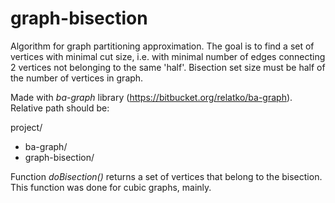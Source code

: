 # graph-bisection
Algorithm for graph partitioning approximation. The goal is to find a set of vertices with minimal cut size, i.e. with minimal number of edges connecting 2 vertices not belonging to the same 'half'. Bisection set size must be half of the number of vertices in graph.

Made with _ba-graph_ library (https://bitbucket.org/relatko/ba-graph). Relative path should be:

project/
-  ba-graph/
-  graph-bisection/

Function _doBisection()_ returns a set of vertices that belong to the bisection.
This function was done for cubic graphs, mainly.
